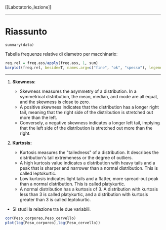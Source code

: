 [[Labotatorio_lezione]]

---

# Riassunto 
 
`summary(data)`

Tabella frequenze relative di diametro per macchinario: 
```r
req.rel = freq.ass/apply(freq.ass, 1, sum)
barplot(freq.rel, beside=T, names.arg=c("fine", "ok", "spesso"), legend.text = c("M1", "M2", "M3"), cex.axis=2, cex.names=2)
```

---

1. **Skewness:**
    
    - Skewness measures the asymmetry of a distribution. In a symmetrical distribution, the mean, median, and mode are all equal, and the skewness is close to zero.
    - A positive skewness indicates that the distribution has a longer right tail, meaning that the right side of the distribution is stretched out more than the left.
    - Conversely, a negative skewness indicates a longer left tail, implying that the left side of the distribution is stretched out more than the right.
2. **Kurtosis:**
    
    - Kurtosis measures the "tailedness" of a distribution. It describes the distribution's tail extremeness or the degree of outliers.
    - A high kurtosis value indicates a distribution with heavy tails and a peak that is sharper and narrower than a normal distribution. This is called leptokurtic.
    - Low kurtosis indicates light tails and a flatter, more spread-out peak than a normal distribution. This is called platykurtic.
    - A normal distribution has a kurtosis of 3. A distribution with kurtosis less than 3 is called platykurtic, and a distribution with kurtosis greater than 3 is called leptokurtic.

* Si studi la relazione tra le due variabili.
```r
cor(Peso_corporeo,Peso_cervello)
plot(log(Peso_corporeo),log(Peso_cervello))
```